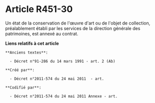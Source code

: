 # Article R451-30

Un état de la conservation de l'œuvre d'art ou de l'objet de collection, préalablement établi par les services de la
direction générale des patrimoines, est annexé au contrat.

**Liens relatifs à cet article**

	**Anciens textes**:

	  - Décret n°91-286 du 14 mars 1991 - art. 2 (Ab)

	**Créé par**:

	  - Décret n°2011-574 du 24 mai 2011  - art.

	**Codifié par**:

	  - Décret n°2011-574 du 24 mai 2011 Annexe - art.
